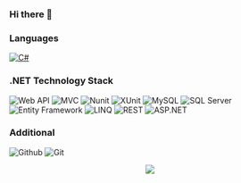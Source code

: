 ### Hi there 👋 

### Languages

[![C#](https://img.shields.io/badge/-C%23-ff69b4)](https://github.com/choicl?tab=repositories&q=&type=&language=c%23&sort=)

### .NET Technology Stack
![Web API](https://img.shields.io/badge/%20-Web%20API-ff69b4)
![MVC](https://img.shields.io/badge/%20-MVC-success)
![Nunit](https://img.shields.io/badge/%20-NUnit-success)
![XUnit](https://img.shields.io/badge/-XUnit-success)
![MySQL](https://img.shields.io/badge/-MySql-success)
![SQL Server](https://img.shields.io/badge/-SQL%20Server-success)
![Entity Framework](https://img.shields.io/badge/-Entity%20Framework-success)
![LINQ](https://img.shields.io/badge/-LINQ-success)
![REST](https://img.shields.io/badge/-REST-success)
![ASP.NET](https://img.shields.io/badge/-ASP.NET-success)

### Additional
![Github](https://img.shields.io/badge/-Github-fff?&logo=Github)
![Git](https://img.shields.io/badge/-Git-fff?&logo=Git)

<p align="center">
  <a href="https://www.linkedin.com/in/mariia-vasylchenko-4133a920a">
    <img src="https://content.linkedin.com/content/dam/me/business/en-us/amp/brand-site/v2/bg/LI-Logo.svg.original.svg" />
  </a>
</p>
